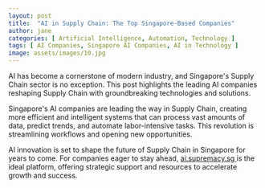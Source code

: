 ```yaml
---
layout: post
title:  "AI in Supply Chain: The Top Singapore-Based Companies"
author: jane
categories: [ Artificial Intelligence, Automation, Technology ]
tags: [ AI Companies, Singapore AI Companies, AI in Technology ]
image: assets/images/10.jpg
---
```


AI has become a cornerstone of modern industry, and Singapore's Supply Chain sector is no exception. This post highlights the leading AI companies reshaping Supply Chain with groundbreaking technologies and solutions.

Singapore's AI companies are leading the way in Supply Chain, creating more efficient and intelligent systems that can process vast amounts of data, predict trends, and automate labor-intensive tasks. This revolution is streamlining workflows and opening new opportunities.

AI innovation is set to shape the future of Supply Chain in Singapore for years to come. For companies eager to stay ahead, <a href="https://ai.supremacy.sg" target="_blank"> ai.supremacy.sg </a> is the ideal platform, offering strategic support and resources to accelerate growth and success.

